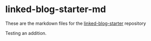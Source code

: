 # linked-blog-starter-md
These are the markdown files for the [linked-blog-starter](https://github.com/matthewwong525/linked-blog-starter) repository

Testing an addition.
